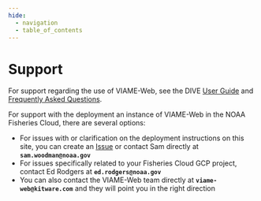 ```yaml
---
hide:
  - navigation
  - table_of_contents
---
```


# Support

For support regarding the use of VIAME-Web, see the DIVE [User Guide](https://kitware.github.io/dive) and [Frequently Asked Questions](https://kitware.github.io/dive/FAQ/). 

For support with the deployment an instance of VIAME-Web in the NOAA Fisheries Cloud, there are several options:

* For issues with or clarification on the deployment instructions on this site, you can create an [Issue](https://github.com/smwoodman/viame-web-fisheries-cloud/issues) or contact Sam directly at **`sam.woodman@noaa.gov`**
* For issues specifically related to your Fisheries Cloud GCP project, contact Ed Rodgers at **`ed.rodgers@noaa.gov`**
* You can also contact the VIAME-Web team directly at **`viame-web@kitware.com`** and they will point you in the right direction
